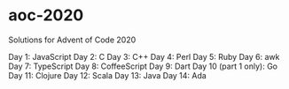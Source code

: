 # aoc-2020

Solutions for Advent of Code 2020

Day 1: JavaScript
Day 2: C
Day 3: C++
Day 4: Perl
Day 5: Ruby
Day 6: awk
Day 7: TypeScript
Day 8: CoffeeScript
Day 9: Dart
Day 10 (part 1 only): Go
Day 11: Clojure
Day 12: Scala
Day 13: Java
Day 14: Ada
